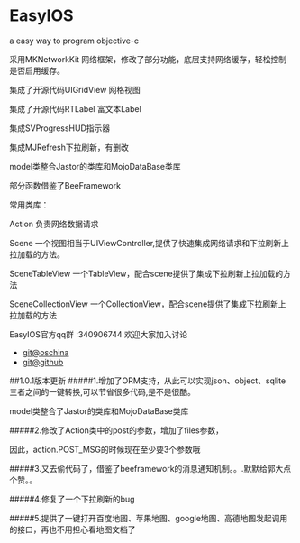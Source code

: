 EasyIOS
=======

a easy way to program objective-c 

采用MKNetworkKit 网络框架，修改了部分功能，底层支持网络缓存，轻松控制是否启用缓存。

集成了开源代码UIGridView 网格视图

集成了开源代码RTLabel 富文本Label

集成SVProgressHUD指示器

集成MJRefresh下拉刷新，有删改

model类整合Jastor的类库和MojoDataBase类库



部分函数借鉴了BeeFramework

常用类库：

Action 负责网络数据请求

Scene 一个视图相当于UIViewController,提供了快速集成网络请求和下拉刷新上拉加载的方法。

SceneTableView  一个TableView，配合scene提供了集成下拉刷新上拉加载的方法

SceneCollectionView 一个CollectionView，配合scene提供了集成下拉刷新上拉加载的方法

EasyIOS官方qq群 :340906744 欢迎大家加入讨论

* [git@oschina ](http://git.oschina.net/zhuchaowe/EasyIOS)
* [git@github ](https://github.com/zhuchaowe/EasyIOS)

##1.0.1版本更新
#####1.增加了ORM支持，从此可以实现json、object、sqlite三者之间的一键转换,可以节省很多代码,是不是很酷。
		
model类整合了Jastor的类库和MojoDataBase类库

#####2.修改了Action类中的post的参数，增加了files参数，

因此，action.POST_MSG的时候现在至少要3个参数哦

#####3.又去偷代码了，借鉴了beeframework的消息通知机制。。.默默给郭大点个赞。。

#####4.修复了一个下拉刷新的bug

#####5.提供了一键打开百度地图、苹果地图、google地图、高德地图发起调用的接口，再也不用担心看地图文档了





